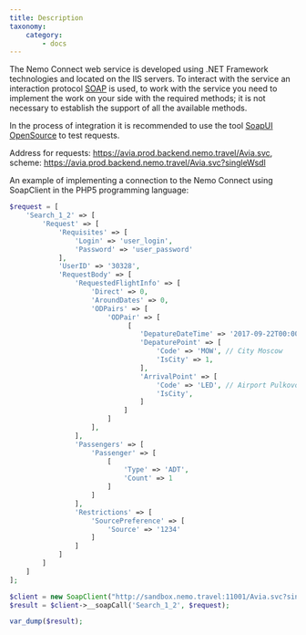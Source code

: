 ```yaml
---
title: Description
taxonomy:
    category:
        - docs
---
```


The Nemo Connect web service is developed using .NET Framework technologies and located on the IIS servers. To interact with the service an interaction protocol [SOAP](https://en.wikipedia.org/wiki/SOAP) is used, to work with the service you need to implement the work on your side with the required methods; it is not necessary to establish the support of all the available methods.

In the process of integration it is recommended to use the tool [SoapUI OpenSource](https://www.soapui.org/downloads/soapui.html) to test requests.

Address for requests:
https://avia.prod.backend.nemo.travel/Avia.svc, scheme: https://avia.prod.backend.nemo.travel/Avia.svc?singleWsdl

An example of implementing a connection to the Nemo Connect using SoapClient in the PHP5 programming language:

```php
$request = [
	'Search_1_2' => [
		'Request' => [
			'Requisites' => [
				'Login' => 'user_login',
				'Password' => 'user_password'
			],
			'UserID' => '30328',
			'RequestBody' => [
				'RequestedFlightInfo' => [
					'Direct' => 0,
					'AroundDates' => 0,
					'ODPairs' => [
						'ODPair' => [
							 [
								'DepatureDateTime' => '2017-09-22T00:00:00',
								'DepaturePoint' => [
									'Code' => 'MOW', // City Moscow
									'IsCity' => 1,
								],
								'ArrivalPoint' => [
									'Code' => 'LED', // Airport Pulkovo
									'IsCity',
								]
							]
						]
					],
				],
				'Passengers' => [
					'Passenger' => [
						[
							'Type' => 'ADT',
							'Count' => 1
						]
					]
				],
				'Restrictions' => [
					'SourcePreference' => [
						'Source' => '1234'
					]
				]
			]
		]
	]
];

$client = new SoapClient("http://sandbox.nemo.travel:11001/Avia.svc?singleWsdl");  
$result = $client->__soapCall('Search_1_2', $request);

var_dump($result);
```